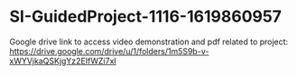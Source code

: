 # SI-GuidedProject-1116-1619860957
Google drive link to access video demonstration and pdf related to project:
https://drive.google.com/drive/u/1/folders/1m5S9b-v-xWYVjkaQSKjgYz2EIfWZi7xI
